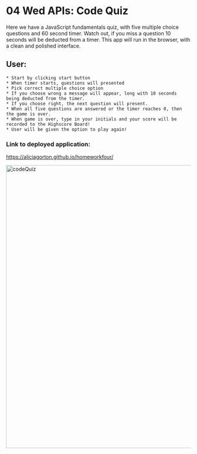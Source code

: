 # 04 Wed APIs: Code Quiz

Here we have a JavaScript fundamentals quiz, with five multiple choice questions and 60 second timer. Watch out, if you miss a question 10 seconds will be deducted from a timer. This app will run in the browser, with a clean and polished interface. 

## User:
    * Start by clicking start button
    * When timer starts, questions will presented
    * Pick correct multiple choice option
    * If you choose wrong a message will appear, long with 10 seconds being deducted from the timer. 
    * If you choose right, the next question will present. 
    * When all five questions are answered or the timer reaches 0, then the game is over. 
    * When game is over, type in your initials and your score will be recorded to the Highscore Board!
    * User will be given the option to play again!

### Link to deployed application:
https://aliciagorton.github.io/homeworkfour/


<img width="770" alt="codeQuiz" src="https://user-images.githubusercontent.com/66084311/88727858-50ce3180-d0e5-11ea-8ed7-e561dec42228.png">
    